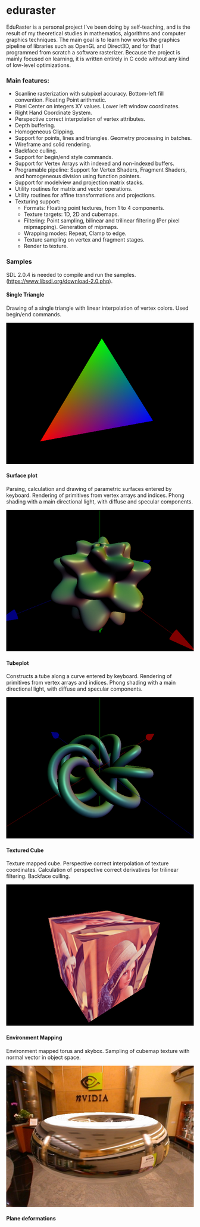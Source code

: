 # eduraster

EduRaster is a personal project I've been doing by self-teaching, and is the result of my theoretical studies in mathematics, algorithms and computer graphics techniques. The main goal is to learn how works the graphics pipeline of libraries such as OpenGL and Direct3D, and for that I programmed from scratch a software rasterizer. Because the project is mainly focused on learning, it is written entirely in C code without any kind of low-level optimizations.

### Main features:

* Scanline rasterization with subpixel accuracy. Bottom-left fill convention. Floating Point arithmetic.
* Pixel Center on integers XY values. Lower left window coordinates.
* Right Hand Coordinate System.
* Perspective correct interpolation of vertex attributes.
* Depth buffering.
* Homogeneous Clipping.
* Support for points, lines and triangles. Geometry processing in batches.
* Wireframe and solid rendering.
* Backface culling.
* Support for begin/end style commands.
* Support for Vertex Arrays with indexed and non-indexed buffers.
* Programable pipeline: Support for Vertex Shaders, Fragment Shaders, and homogeneous division using function pointers.
* Support for modelview and projection matrix stacks.
* Utility routines for matrix and vector operations.
* Utility routines for affine transformations and projections.
* Texturing support:
  * Formats: Floating point textures, from 1 to 4 components.
  * Texture targets: 1D, 2D and cubemaps.
  * Filtering: Point sampling, bilinear and trilinear filtering (Per pixel mipmapping). Generation of mipmaps.
  * Wrapping modes: Repeat, Clamp to edge.
  * Texture sampling on vertex and fragment stages.
  * Render to texture.

### Samples

SDL 2.0.4 is needed to compile and run the samples. (https://www.libsdl.org/download-2.0.php).

#### Single Triangle

Drawing of a single triangle with linear interpolation of vertex colors. Used begin/end commands.

![ScreenShot](samples/screenshots/triangle.jpg)

#### Surface plot

Parsing, calculation and drawing of parametric surfaces entered by keyboard. Rendering of primitives from vertex arrays and indices.
Phong shading with a main directional light, with diffuse and specular components.

![ScreenShot](samples/screenshots/surface_plot.jpg)

#### Tubeplot

Constructs a tube along a curve entered by keyboard. Rendering of primitives from vertex arrays and indices.
Phong shading with a main directional light, with diffuse and specular components.

![ScreenShot](samples/screenshots/tubeplot.jpg)

#### Textured Cube

Texture mapped cube. Perspective correct interpolation of texture coordinates. 
Calculation of perspective correct derivatives for trilinear filtering. Backface culling.

![ScreenShot](samples/screenshots/texcube.jpg)

#### Environment Mapping

Environment mapped torus and skybox. Sampling of cubemap texture with normal vector in object space.

![ScreenShot](samples/screenshots/envmap.jpg)

#### Plane deformations
